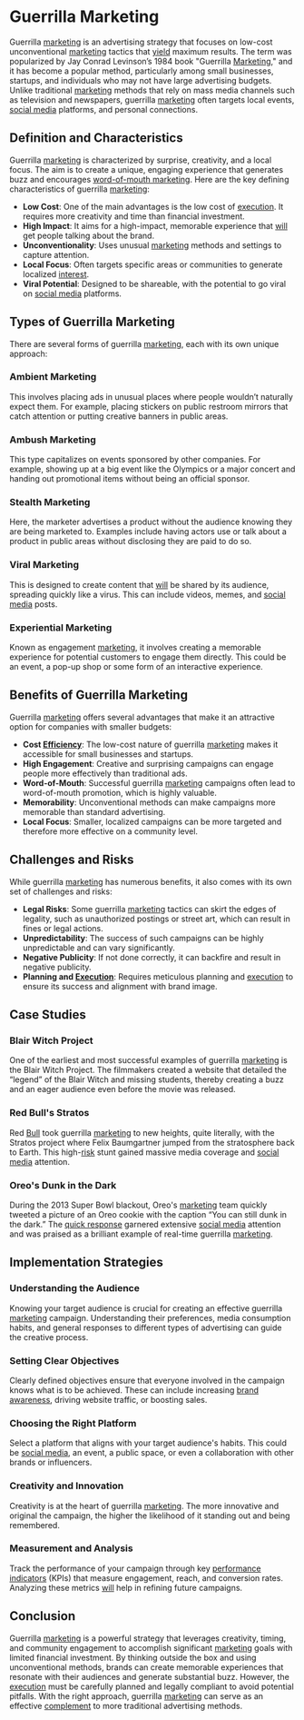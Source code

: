 # Guerrilla Marketing

Guerrilla [marketing](../m/marketing.md) is an advertising strategy that focuses on low-cost unconventional [marketing](../m/marketing.md) tactics that [yield](../y/yield.md) maximum results. The term was popularized by Jay Conrad Levinson’s 1984 book "Guerrilla [Marketing](../m/marketing.md)," and it has become a popular method, particularly among small businesses, startups, and individuals who may not have large advertising budgets. Unlike traditional [marketing](../m/marketing.md) methods that rely on mass media channels such as television and newspapers, guerrilla [marketing](../m/marketing.md) often targets local events, [social media](../s/social_media.md) platforms, and personal connections.

## Definition and Characteristics

Guerrilla [marketing](../m/marketing.md) is characterized by surprise, creativity, and a local focus. The aim is to create a unique, engaging experience that generates buzz and encourages [word-of-mouth marketing](../w/word-of-mouth_marketing.md). Here are the key defining characteristics of guerrilla [marketing](../m/marketing.md):

- **Low Cost**: One of the main advantages is the low cost of [execution](../e/execution.md). It requires more creativity and time than financial investment.
- **High Impact**: It aims for a high-impact, memorable experience that [will](../w/will.md) get people talking about the brand.
- **Unconventionality**: Uses unusual [marketing](../m/marketing.md) methods and settings to capture attention.
- **Local Focus**: Often targets specific areas or communities to generate localized [interest](../i/interest.md).
- **Viral Potential**: Designed to be shareable, with the potential to go viral on [social media](../s/social_media.md) platforms.

## Types of Guerrilla Marketing

There are several forms of guerrilla [marketing](../m/marketing.md), each with its own unique approach:

### Ambient Marketing

This involves placing ads in unusual places where people wouldn’t naturally expect them. For example, placing stickers on public restroom mirrors that catch attention or putting creative banners in public areas.

### Ambush Marketing

This type capitalizes on events sponsored by other companies. For example, showing up at a big event like the Olympics or a major concert and handing out promotional items without being an official sponsor.

### Stealth Marketing

Here, the marketer advertises a product without the audience knowing they are being marketed to. Examples include having actors use or talk about a product in public areas without disclosing they are paid to do so.

### Viral Marketing

This is designed to create content that [will](../w/will.md) be shared by its audience, spreading quickly like a virus. This can include videos, memes, and [social media](../s/social_media.md) posts.

### Experiential Marketing

Known as engagement [marketing](../m/marketing.md), it involves creating a memorable experience for potential customers to engage them directly. This could be an event, a pop-up shop or some form of an interactive experience.

## Benefits of Guerrilla Marketing

Guerrilla [marketing](../m/marketing.md) offers several advantages that make it an attractive option for companies with smaller budgets:

- **Cost [Efficiency](../e/efficiency.md)**: The low-cost nature of guerrilla [marketing](../m/marketing.md) makes it accessible for small businesses and startups.
- **High Engagement**: Creative and surprising campaigns can engage people more effectively than traditional ads.
- **Word-of-Mouth**: Successful guerrilla [marketing](../m/marketing.md) campaigns often lead to word-of-mouth promotion, which is highly valuable.
- **Memorability**: Unconventional methods can make campaigns more memorable than standard advertising.
- **Local Focus**: Smaller, localized campaigns can be more targeted and therefore more effective on a community level.

## Challenges and Risks

While guerrilla [marketing](../m/marketing.md) has numerous benefits, it also comes with its own set of challenges and risks:

- **Legal Risks**: Some guerrilla [marketing](../m/marketing.md) tactics can skirt the edges of legality, such as unauthorized postings or street art, which can result in fines or legal actions.
- **Unpredictability**: The success of such campaigns can be highly unpredictable and can vary significantly.
- **Negative Publicity**: If not done correctly, it can backfire and result in negative publicity.
- **Planning and [Execution](../e/execution.md)**: Requires meticulous planning and [execution](../e/execution.md) to ensure its success and alignment with brand image.
  
## Case Studies

### Blair Witch Project

One of the earliest and most successful examples of guerrilla [marketing](../m/marketing.md) is the Blair Witch Project. The filmmakers created a website that detailed the “legend” of the Blair Witch and missing students, thereby creating a buzz and an eager audience even before the movie was released.

### Red Bull's Stratos

Red [Bull](../b/bull.md) took guerrilla [marketing](../m/marketing.md) to new heights, quite literally, with the Stratos project where Felix Baumgartner jumped from the stratosphere back to Earth. This high-[risk](../r/risk.md) stunt gained massive media coverage and [social media](../s/social_media.md) attention.

### Oreo's Dunk in the Dark

During the 2013 Super Bowl blackout, Oreo's [marketing](../m/marketing.md) team quickly tweeted a picture of an Oreo cookie with the caption “You can still dunk in the dark.” The [quick response](../q/quick_response_in_trading.md) garnered extensive [social media](../s/social_media.md) attention and was praised as a brilliant example of real-time guerrilla [marketing](../m/marketing.md).

## Implementation Strategies

### Understanding the Audience

Knowing your target audience is crucial for creating an effective guerrilla [marketing](../m/marketing.md) campaign. Understanding their preferences, media consumption habits, and general responses to different types of advertising can guide the creative process.

### Setting Clear Objectives

Clearly defined objectives ensure that everyone involved in the campaign knows what is to be achieved. These can include increasing [brand awareness](../b/brand_awareness.md), driving website traffic, or boosting sales.

### Choosing the Right Platform

Select a platform that aligns with your target audience's habits. This could be [social media](../s/social_media.md), an event, a public space, or even a collaboration with other brands or influencers.

### Creativity and Innovation

Creativity is at the heart of guerrilla [marketing](../m/marketing.md). The more innovative and original the campaign, the higher the likelihood of it standing out and being remembered.

### Measurement and Analysis

Track the performance of your campaign through key [performance indicators](../p/performance_indicators.md) (KPIs) that measure engagement, reach, and conversion rates. Analyzing these metrics [will](../w/will.md) help in refining future campaigns.

## Conclusion

Guerrilla [marketing](../m/marketing.md) is a powerful strategy that leverages creativity, timing, and community engagement to accomplish significant [marketing](../m/marketing.md) goals with limited financial investment. By thinking outside the box and using unconventional methods, brands can create memorable experiences that resonate with their audiences and generate substantial buzz. However, the [execution](../e/execution.md) must be carefully planned and legally compliant to avoid potential pitfalls. With the right approach, guerrilla [marketing](../m/marketing.md) can serve as an effective [complement](../c/complement.md) to more traditional advertising methods.